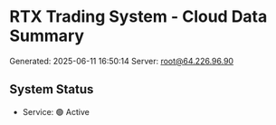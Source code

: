 # RTX Trading System - Cloud Data Summary

Generated: 2025-06-11 16:50:14
Server: root@64.226.96.90

## System Status
- Service: 🟢 Active
